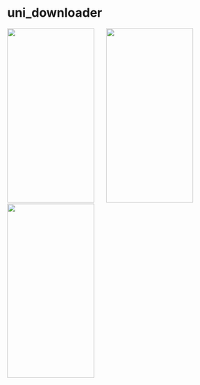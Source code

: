 # uni_downloader


<p float="left">
  <img width="200" height="400" src="https://github.com/mridhulps/Uni_Downloader/assets/150352769/c6495043-9544-411c-9216-463f23feab4b"> 
  &nbsp; &nbsp; &nbsp;
  <img width="200" height="400" src="https://github.com/mridhulps/Uni_Downloader/assets/150352769/9c46a001-d990-4de2-b3c3-9eacb059b80a">
  &nbsp; &nbsp; &nbsp;
  <img width="200" height="400" src="https://github.com/mridhulps/Uni_Downloader/assets/150352769/ab3a3032-a8f3-4e0d-8561-67a7ce9477ff">
</p>

